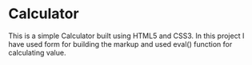 # Calculator
 This is a simple Calculator built using HTML5 and  CSS3. In this project I have used form for building the markup and used eval() function for calculating value.

